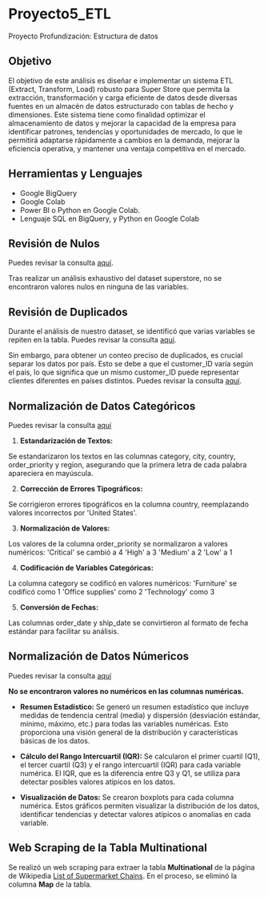 # Proyecto5_ETL
Proyecto Profundización: Estructura de datos

## Objetivo

El objetivo de este análisis es diseñar e implementar un sistema ETL (Extract, Transform, Load) robusto para Super Store que permita la extracción, transformación y carga eficiente de datos desde diversas fuentes en un almacén de datos estructurado con tablas de hecho y dimensiones. Este sistema tiene como finalidad optimizar el almacenamiento de datos y mejorar la capacidad de la empresa para identificar patrones, tendencias y oportunidades de mercado, lo que le permitirá adaptarse rápidamente a cambios en la demanda, mejorar la eficiencia operativa, y mantener una ventaja competitiva en el mercado.

## Herramientas y Lenguajes

- Google BigQuery
- Google Colab
- Power BI o Python en Google Colab.
- Lenguaje SQL en BigQuery, y Python en Google Colab 

## Revisión de Nulos
Puedes revisar la consulta [aquí](SQL/nulls.sql).

Tras realizar un análisis exhaustivo del dataset superstore, no se encontraron valores nulos en ninguna de las variables. 

## Revisión de Duplicados

Durante el análisis de nuestro dataset, se identificó que varias variables se repiten en la tabla. 
Puedes revisar la consulta [aquí](SQL/duplicates_customerID.SQL).

Sin embargo, para obtener un conteo preciso de duplicados, es crucial separar los datos por país. Esto se debe a que el customer_ID varía según el país, lo que significa que un mismo customer_ID puede representar clientes diferentes en países distintos.
Puedes revisar la consulta [aquí](SQL/duplicates_customerID.SQL).

## Normalización de Datos Categóricos
Puedes revisar la consulta [aquí](python/normalizacion_datos_categoricos.ipynb)
1. **Estandarización de Textos:**

Se estandarizaron los textos en las columnas category, city, country, order_priority y region, asegurando que la primera letra de cada palabra apareciera en mayúscula.

2. **Corrección de Errores Tipográficos:**

Se corrigieron errores tipográficos en la columna country, reemplazando valores incorrectos por 'United States'.

3. **Normalización de Valores:**

Los valores de la columna order_priority se normalizaron a valores numéricos:
'Critical' se cambió a 4
'High' a 3
'Medium' a 2
'Low' a 1

4. **Codificación de Variables Categóricas:**

La columna category se codificó en valores numéricos:
'Furniture' se codificó como 1
'Office supplies' como 2
'Technology' como 3

5. **Conversión de Fechas:**

Las columnas order_date y ship_date se convirtieron al formato de fecha estándar para facilitar su análisis.

## Normalización de Datos Númericos
Puedes revisar la consulta [aquí](python/normalizacion_datos_categoricos.ipynb)

**No se encontraron valores no numéricos en las columnas numéricas.**

- **Resumen Estadístico:** Se generó un resumen estadístico que incluye medidas de tendencia central (media) y dispersión (desviación estándar, mínimo, máximo, etc.) para todas las variables numéricas. Esto proporciona una visión general de la distribución y características básicas de los datos.

- **Cálculo del Rango Intercuartil (IQR):** Se calcularon el primer cuartil (Q1), el tercer cuartil (Q3) y el rango intercuartil (IQR) para cada variable numérica. El IQR, que es la diferencia entre Q3 y Q1, se utiliza para detectar posibles valores atípicos en los datos.

- **Visualización de Datos:** Se crearon boxplots para cada columna numérica. Estos gráficos permiten visualizar la distribución de los datos, identificar tendencias y detectar valores atípicos o anomalías en cada variable.

## Web Scraping de la Tabla Multinational
Se realizó un web scraping para extraer la tabla **Multinational** de la página de Wikipedia [List of Supermarket Chains](https://en.wikipedia.org/wiki/List_of_supermarket_chains). En el proceso, se eliminó la columna **Map** de la tabla.
